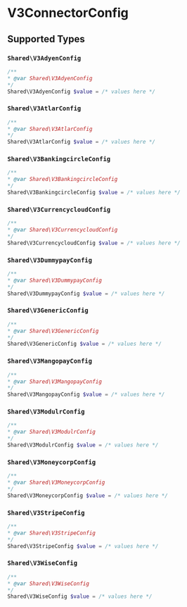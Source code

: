 # V3ConnectorConfig


## Supported Types

### `Shared\V3AdyenConfig`

```php
/**
* @var Shared\V3AdyenConfig
*/
Shared\V3AdyenConfig $value = /* values here */
```

### `Shared\V3AtlarConfig`

```php
/**
* @var Shared\V3AtlarConfig
*/
Shared\V3AtlarConfig $value = /* values here */
```

### `Shared\V3BankingcircleConfig`

```php
/**
* @var Shared\V3BankingcircleConfig
*/
Shared\V3BankingcircleConfig $value = /* values here */
```

### `Shared\V3CurrencycloudConfig`

```php
/**
* @var Shared\V3CurrencycloudConfig
*/
Shared\V3CurrencycloudConfig $value = /* values here */
```

### `Shared\V3DummypayConfig`

```php
/**
* @var Shared\V3DummypayConfig
*/
Shared\V3DummypayConfig $value = /* values here */
```

### `Shared\V3GenericConfig`

```php
/**
* @var Shared\V3GenericConfig
*/
Shared\V3GenericConfig $value = /* values here */
```

### `Shared\V3MangopayConfig`

```php
/**
* @var Shared\V3MangopayConfig
*/
Shared\V3MangopayConfig $value = /* values here */
```

### `Shared\V3ModulrConfig`

```php
/**
* @var Shared\V3ModulrConfig
*/
Shared\V3ModulrConfig $value = /* values here */
```

### `Shared\V3MoneycorpConfig`

```php
/**
* @var Shared\V3MoneycorpConfig
*/
Shared\V3MoneycorpConfig $value = /* values here */
```

### `Shared\V3StripeConfig`

```php
/**
* @var Shared\V3StripeConfig
*/
Shared\V3StripeConfig $value = /* values here */
```

### `Shared\V3WiseConfig`

```php
/**
* @var Shared\V3WiseConfig
*/
Shared\V3WiseConfig $value = /* values here */
```

